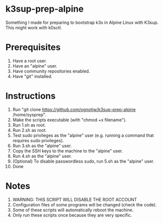 # k3sup-prep-alpine
Something I made for preparing to bootstrap k3s in Alpine Linux with K3sup. This might work with k0sctl.

# Prerequisites
1. Have a root user.
2. Have an "alpine" user.
3. Have community repositories enabled.
4. Have "git" installed.

# Instructions
1. Run "git clone https://github.com/ognotjw/k3sup-prep-alpine /home/sysprep".
2. Make the scripts executable (with "chmod +x filename").
3. Run 1.sh as root.
4. Run 2.sh as root.
5. Test sudo privileges as the "alpine" user (e.g. running a command that requires sudo privileges).
6. Run 3.sh as the "alpine" user.
7. Copy the SSH keys to the machine to the "alpine" user.
8. Run 4.sh as the "alpine" user.
9. (Optional) To disable passwordless sudo, run 5.sh as the "alpine" user.
10. Done

# Notes
1. WARNING: THIS SCRIPT WILL DISABLE THE ROOT ACCOUNT
2. Configuration files of some programs will be changed (check the code).
3. Some of these scripts will automatically reboot the machine.
4. Only run these scripts once because they are very specific.
